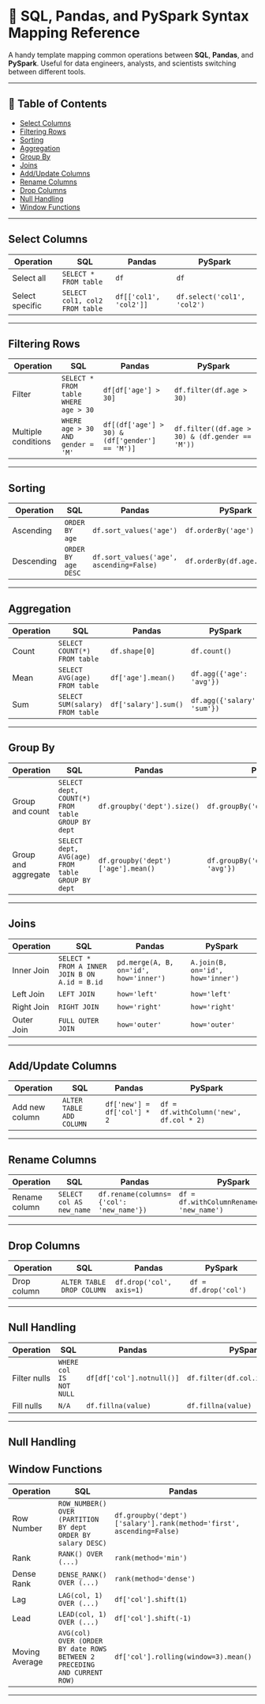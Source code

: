 
# 🔄 SQL, Pandas, and PySpark Syntax Mapping Reference

A handy template mapping common operations between **SQL**, **Pandas**, and **PySpark**. Useful for data engineers, analysts, and scientists switching between different tools.

---

## 📌 Table of Contents

- [Select Columns](#select-columns)
- [Filtering Rows](#filtering-rows)
- [Sorting](#sorting)
- [Aggregation](#aggregation)
- [Group By](#group-by)
- [Joins](#joins)
- [Add/Update Columns](#addupdate-columns)
- [Rename Columns](#rename-columns)
- [Drop Columns](#drop-columns)
- [Null Handling](#null-handling)
- [Window Functions](#window-functions)

---

## Select Columns

| Operation | SQL | Pandas | PySpark |
|----------|-----|--------|---------|
| Select all | `SELECT * FROM table` | `df` | `df` |
| Select specific | `SELECT col1, col2 FROM table` | `df[['col1', 'col2']]` | `df.select('col1', 'col2')` |

---

## Filtering Rows

| Operation | SQL | Pandas | PySpark |
|----------|-----|--------|---------|
| Filter | `SELECT * FROM table WHERE age > 30` | `df[df['age'] > 30]` | `df.filter(df.age > 30)` |
| Multiple conditions | `WHERE age > 30 AND gender = 'M'` | `df[(df['age'] > 30) & (df['gender'] == 'M')]` | `df.filter((df.age > 30) & (df.gender == 'M'))` |

---

## Sorting

| Operation | SQL | Pandas | PySpark |
|----------|-----|--------|---------|
| Ascending | `ORDER BY age` | `df.sort_values('age')` | `df.orderBy('age')` |
| Descending | `ORDER BY age DESC` | `df.sort_values('age', ascending=False)` | `df.orderBy(df.age.desc())` |

---

## Aggregation

| Operation | SQL | Pandas | PySpark |
|----------|-----|--------|---------|
| Count | `SELECT COUNT(*) FROM table` | `df.shape[0]` | `df.count()` |
| Mean | `SELECT AVG(age) FROM table` | `df['age'].mean()` | `df.agg({'age': 'avg'})` |
| Sum | `SELECT SUM(salary) FROM table` | `df['salary'].sum()` | `df.agg({'salary': 'sum'})` |

---

## Group By

| Operation | SQL | Pandas | PySpark |
|----------|-----|--------|---------|
| Group and count | `SELECT dept, COUNT(*) FROM table GROUP BY dept` | `df.groupby('dept').size()` | `df.groupBy('dept').count()` |
| Group and aggregate | `SELECT dept, AVG(age) FROM table GROUP BY dept` | `df.groupby('dept')['age'].mean()` | `df.groupBy('dept').agg({'age': 'avg'})` |

---

## Joins

| Operation | SQL | Pandas | PySpark |
|----------|-----|--------|---------|
| Inner Join | `SELECT * FROM A INNER JOIN B ON A.id = B.id` | `pd.merge(A, B, on='id', how='inner')` | `A.join(B, on='id', how='inner')` |
| Left Join | `LEFT JOIN` | `how='left'` | `how='left'` |
| Right Join | `RIGHT JOIN` | `how='right'` | `how='right'` |
| Outer Join | `FULL OUTER JOIN` | `how='outer'` | `how='outer'` |

---

## Add/Update Columns

| Operation | SQL | Pandas | PySpark |
|----------|-----|--------|---------|
| Add new column | `ALTER TABLE ADD COLUMN` | `df['new'] = df['col'] * 2` | `df = df.withColumn('new', df.col * 2)` |

---

## Rename Columns

| Operation | SQL | Pandas | PySpark |
|----------|-----|--------|---------|
| Rename column | `SELECT col AS new_name` | `df.rename(columns={'col': 'new_name'})` | `df = df.withColumnRenamed('col', 'new_name')` |

---

## Drop Columns

| Operation | SQL | Pandas | PySpark |
|----------|-----|--------|---------|
| Drop column | `ALTER TABLE DROP COLUMN` | `df.drop('col', axis=1)` | `df = df.drop('col')` |

---

## Null Handling

| Operation | SQL | Pandas | PySpark |
|----------|-----|--------|---------|
| Filter nulls | `WHERE col IS NOT NULL` | `df[df['col'].notnull()]` | `df.filter(df.col.isNotNull())` |
| Fill nulls | `N/A` | `df.fillna(value)` | `df.fillna(value)` |

---

## Null Handling

## Window Functions

| Operation | SQL | Pandas | PySpark |
|----------|-----|--------|---------|
| Row Number | `ROW_NUMBER() OVER (PARTITION BY dept ORDER BY salary DESC)` | `df.groupby('dept')['salary'].rank(method='first', ascending=False)` | `from pyspark.sql.window import Window`<br>`w = Window.partitionBy('dept').orderBy(df.salary.desc())`<br>`df.withColumn('row_num', F.row_number().over(w))` |
| Rank | `RANK() OVER (...)` | `rank(method='min')` | `F.rank().over(w)` |
| Dense Rank | `DENSE_RANK() OVER (...)` | `rank(method='dense')` | `F.dense_rank().over(w)` |
| Lag | `LAG(col, 1) OVER (...)` | `df['col'].shift(1)` | `F.lag('col', 1).over(w)` |
| Lead | `LEAD(col, 1) OVER (...)` | `df['col'].shift(-1)` | `F.lead('col', 1).over(w)` |
| Moving Average | `AVG(col) OVER (ORDER BY date ROWS BETWEEN 2 PRECEDING AND CURRENT ROW)` | `df['col'].rolling(window=3).mean()` | `w = Window.orderBy('date').rowsBetween(-2, 0)`<br>`df.withColumn('moving_avg', F.avg('col').over(w))` |

---
